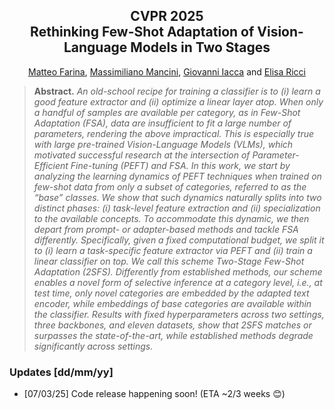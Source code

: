 <h2 align="center">CVPR 2025<br>Rethinking Few-Shot Adaptation of Vision-Language Models in Two Stages</h2>

<p align="center">
  <a href="https://scholar.google.com/citations?user=SxQwDD8AAAAJ&authuser=1">Matteo Farina</a>, 
  <a href="https://scholar.google.com/citations?user=bqTPA8kAAAAJ&authuser=1">Massimiliano Mancini</a>, 
  <a href="https://scholar.google.com/citations?user=qSw6YfcAAAAJ&authuser=1">Giovanni Iacca</a> and 
  <a href="https://scholar.google.com/citations?user=xf1T870AAAAJ&authuser=1">Elisa Ricci</a>
</p>

>**Abstract.** *An old-school recipe for training a classifier is to (i) learn a good feature extractor and (ii) optimize a linear layer atop. When only a handful of samples are available per category, as in Few-Shot Adaptation (FSA), data are insufficient to fit a large number of parameters, rendering the above impractical. This is especially true with large pre-trained Vision-Language Models (VLMs), which motivated successful research at the intersection of Parameter-Efficient Fine-tuning (PEFT) and FSA. In this work, we start by analyzing the learning dynamics of PEFT techniques when trained on few-shot data from only a subset of categories, referred to as the “base” classes. We show that such dynamics naturally splits into two distinct phases: (i) task-level feature extraction and (ii) specialization to the available concepts. To accommodate this dynamic, we then depart from prompt- or adapter-based methods and tackle FSA differently. Specifically, given a fixed computational budget, we split it to (i) learn a task-specific feature extractor via PEFT and (ii) train a linear classifier on top. We call this scheme Two-Stage Few-Shot Adaptation (2SFS). Differently from established methods, our scheme enables a novel form of selective inference at a category level, i.e., at test time, only novel categories are embedded by the adapted text encoder, while embeddings of base categories are available within the classifier. Results with fixed hyperparameters across two settings, three backbones, and eleven datasets, show that 2SFS matches or surpasses the state-of-the-art, while established methods degrade significantly across settings.*

### Updates [dd/mm/yy]
- [07/03/25] Code release happening soon! (ETA ~2/3 weeks 😊)
